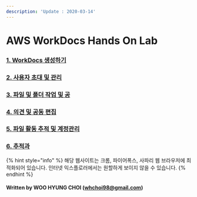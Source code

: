 ```yaml
---
description: 'Update : 2020-03-14'
---
```


# AWS WorkDocs Hands On Lab

### [1. WorkDocs 생성하기](1.workdocs_start/)

### [2. 사용자 초대 및 관리 ](2.invite_mgmt.md)

### [3. 파일 및 폴더 작업 및 공](3.file_folder.md) 

### [4. 의견 및 공동 편집](4.file_folder_share.md)

### [5. 파일 활동 추적 및 계정관리](5.collobo.md)

### [6. 추적과 ](6.tracking_mgmt.md)



{% hint style="info" %}
해당 웹사이트는 크롬, 파이어폭스, 사파리 웹 브라우저에 최적화되어 있습니다.  인터넷 익스플로러에서는 원할하게 보이지 않을 수 있습니다.
{% endhint %}

#### Written by WOO HYUNG CHOI \([whchoi98@gmail.com](mailto:whchoi98@gmail.com)\)



